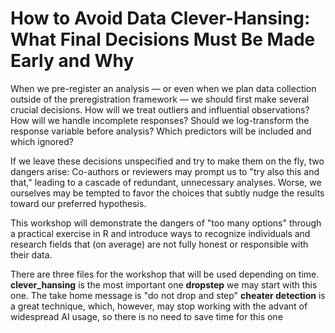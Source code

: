 # How to Avoid Data Clever-Hansing: What Final Decisions Must Be Made Early and Why

When we pre-register an analysis — or even when we plan data collection outside of the preregistration framework — we should first make several crucial decisions. How will we treat outliers and influential observations? How will we handle incomplete responses? Should we log-transform the response variable before analysis? Which predictors will be included and which ignored?

If we leave these decisions unspecified and try to make them on the fly, two dangers arise: Co-authors or reviewers may prompt us to "try also this and that," leading to a cascade of redundant, unnecessary analyses. Worse, we ourselves may be tempted to favor the choices that subtly nudge the results toward our preferred hypothesis.

This workshop will demonstrate the dangers of "too many options" through a practical exercise in R and introduce ways to recognize individuals and research fields that (on average) are not fully honest or responsible with their data.

There are three files for the workshop that will be used depending on time.
**clever_hansing** is the most important one
**dropstep** we may start with this one. The take home message is "do not drop and step"
**cheater detection** is a great technique, which, however, may stop working with the advant of widespread AI usage, so there is no need to save time for this one


